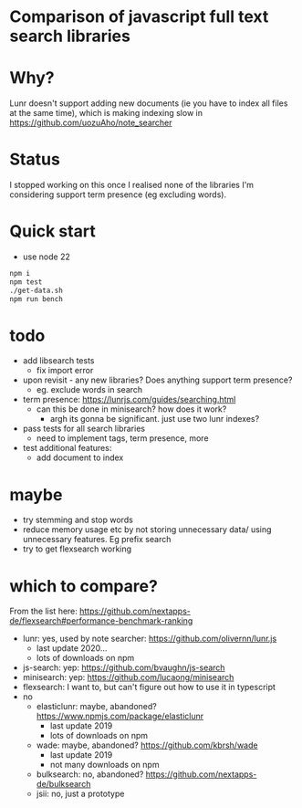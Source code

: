 # Comparison of javascript full text search libraries

# Why?
Lunr doesn't support adding new documents (ie you have to index all files at the
same time), which is making indexing slow in https://github.com/uozuAho/note_searcher

# Status
I stopped working on this once I realised none of the libraries I'm considering
support term presence (eg excluding words).

# Quick start
- use node 22

```sh
npm i
npm test
./get-data.sh
npm run bench
```

# todo
- add libsearch tests
    - fix import error
- upon revisit - any new libraries? Does anything support term presence?
    - eg. exclude words in search
- term presence: https://lunrjs.com/guides/searching.html
    - can this be done in minisearch? how does it work?
        - argh its gonna be significant. just use two lunr indexes?
- pass tests for all search libraries
    - need to implement tags, term presence, more
- test additional features:
    - add document to index

# maybe
- try stemming and stop words
- reduce memory usage etc by not storing unnecessary data/ using unnecessary
  features. Eg prefix search
- try to get flexsearch working

# which to compare?
From the list here: https://github.com/nextapps-de/flexsearch#performance-benchmark-ranking

- lunr: yes, used by note searcher: https://github.com/olivernn/lunr.js
    - last update 2020...
    - lots of downloads on npm
- js-search: yep: https://github.com/bvaughn/js-search
- minisearch: yep: https://github.com/lucaong/minisearch
- flexsearch: I want to, but can't figure out how to use it in typescript
- no
    - elasticlunr: maybe, abandoned? https://www.npmjs.com/package/elasticlunr
        - last update 2019
        - lots of downloads on npm
    - wade: maybe, abandoned? https://github.com/kbrsh/wade
        - last update 2019
        - not many downloads on npm
    - bulksearch: no, abandoned? https://github.com/nextapps-de/bulksearch
    - jsii: no, just a prototype
